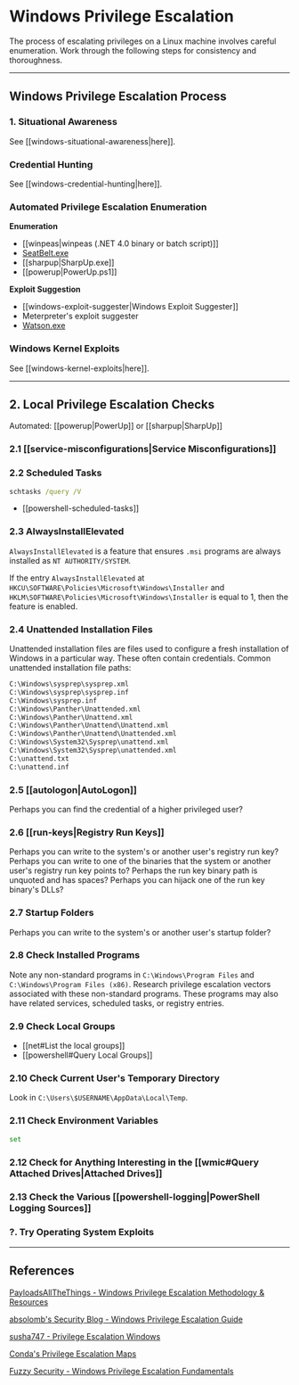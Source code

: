 # Windows Privilege Escalation

The process of escalating privileges on a Linux machine involves careful enumeration. Work through the following steps for consistency and thoroughness.

---

## Windows Privilege Escalation Process

### 1. Situational Awareness

See [[windows-situational-awareness|here]].

### Credential Hunting

See [[windows-credential-hunting|here]].

### Automated Privilege Escalation Enumeration

**Enumeration**

- [[winpeas|winpeas (.NET 4.0 binary or batch script)]]
- [SeatBelt.exe](https://github.com/GhostPack/Seatbelt)
- [[sharpup|SharpUp.exe]]
- [[powerup|PowerUp.ps1]]

**Exploit Suggestion**

- [[windows-exploit-suggester|Windows Exploit Suggester]]
- Meterpreter's exploit suggester
- [Watson.exe](https://github.com/rasta-mouse/Watson)

### Windows Kernel Exploits

See [[windows-kernel-exploits|here]].

---

## 2. Local Privilege Escalation Checks

Automated: [[powerup|PowerUp]] or [[sharpup|SharpUp]]

### 2.1 [[service-misconfigurations|Service Misconfigurations]]

### 2.2 Scheduled Tasks

```cmd
schtasks /query /V
```

- [[powershell-scheduled-tasks]]

### 2.3 AlwaysInstallElevated

`AlwaysInstallElevated` is a feature that ensures `.msi` programs are always installed as `NT AUTHORITY/SYSTEM`.

If the entry `AlwaysInstallElevated` at `HKCU\SOFTWARE\Policies\Microsoft\Windows\Installer` and `HKLM\SOFTWARE\Policies\Microsoft\Windows\Installer` is equal to 1, then the feature is enabled.

### 2.4 Unattended Installation Files

Unattended installation files are files used to configure a fresh installation of Windows in a particular way. These often contain credentials. Common unattended installation file paths:

```txt
C:\Windows\sysprep\sysprep.xml
C:\Windows\sysprep\sysprep.inf
C:\Windows\sysprep.inf
C:\Windows\Panther\Unattended.xml
C:\Windows\Panther\Unattend.xml
C:\Windows\Panther\Unattend\Unattend.xml
C:\Windows\Panther\Unattend\Unattended.xml
C:\Windows\System32\Sysprep\unattend.xml
C:\Windows\System32\Sysprep\unattended.xml
C:\unattend.txt
C:\unattend.inf
```

### 2.5 [[autologon|AutoLogon]]

Perhaps you can find the credential of a higher privileged user?

### 2.6 [[run-keys|Registry Run Keys]]

Perhaps you can write to the system's or another user's registry run key? Perhaps you can write to one of the binaries that the system or another user's registry run key points to? Perhaps the run key binary path is unquoted and has spaces? Perhaps you can hijack one of the run key binary's DLLs?

### 2.7 Startup Folders

Perhaps you can write to the system's or another user's startup folder?

### 2.8 Check Installed Programs

Note any non-standard programs in `C:\Windows\Program Files` and `C:\Windows\Program Files (x86)`. Research privilege escalation vectors associated with these non-standard programs. These programs may also have related services, scheduled tasks, or registry entries.

### 2.9 Check Local Groups

- [[net#List the local groups]]
- [[powershell#Query Local Groups]]

### 2.10 Check Current User's Temporary Directory

Look in `C:\Users\$USERNAME\AppData\Local\Temp`.

### 2.11 Check Environment Variables

```cmd
set
```

### 2.12 Check for Anything Interesting in the [[wmic#Query Attached Drives|Attached Drives]]

### 2.13 Check the Various [[powershell-logging|PowerShell Logging Sources]]

### ?. Try Operating System Exploits

---

## References

[PayloadsAllTheThings - Windows Privilege Escalation Methodology & Resources](https://github.com/swisskyrepo/PayloadsAllTheThings/blob/master/Methodology%20and%20Resources/Windows%20-%20Privilege%20Escalation.md)

[absolomb's Security Blog - Windows Privilege Escalation Guide](https://www.absolomb.com/2018-01-26-Windows-Privilege-Escalation-Guide/)

[susha747 - Privilege Escalation Windows](https://sushant747.gitbooks.io/total-oscp-guide/content/privilege_escalation_windows.html)

[Conda's Privilege Escalation Maps](https://github.com/C0nd4/OSCP-Priv-Esc)

[Fuzzy Security - Windows Privilege Escalation Fundamentals](https://www.fuzzysecurity.com/tutorials/16.html)
